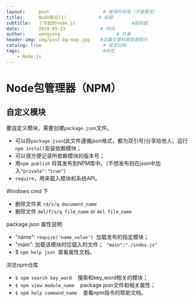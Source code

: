 ```yaml
---
layout:     post                    # 使用的布局（不需要改）
title:      Node笔记(1)            # 标题 
subtitle:   了不起的node.js                     #副标题
date:       2019-05-23             # 时间
author:     wangyang                     # 作者
header-img: img/post-bg-map.jpg    #这篇文章标题背景图片
catalog: true                       # 是否归档
tags:                               #标签
    - Node.js
---
```



Node包管理器（NPM）
==============

自定义模块
------------
要自定义模块，需要创建`package.json`文件。

* 可以将`package.json`(此文件遵循json格式，都为双引号)分享给他人，运行`npm install`安装依赖模块；
* 可以很方便记录所依赖模块的版本号；
* 用`npm publish` 将其发布到NPM库中。（不想发布则在json中加入`"private":"true"`）
* `require`，用来载入模块和系统API。

Windows cmd 下

* 删除文件夹 `rd/s/q document_name` 
* 删除文件 `del/f/s/q file_name` or `del file_name`

package.json 属性说明

* "name": `require('name_value')`<block>&nbsp;&nbsp;</block>加载发布的指定模块；
* "main": 加载该模块时应载入的文件；&nbsp;&nbsp;`"main":"./index.js"`
* $ `npm help json`&nbsp;&nbsp;查看属性文档。

浏览npm仓库

* `$ npm search key_word` &nbsp;&nbsp; 搜索和key_word相关的模块；
* `$ npm view module_name` &nbsp;&nbsp; package.json文件和相关属性；
* `$ npm help command_name` &nbsp;&nbsp; 查看npm指令的帮助文档。
